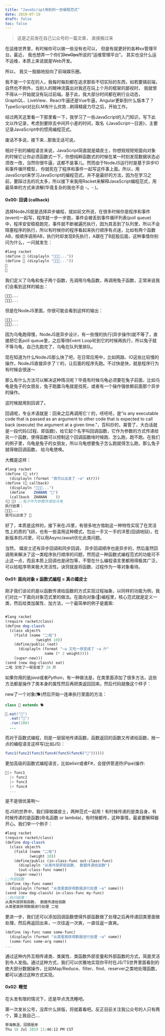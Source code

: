 ```yaml
---
title: "JavaScript用到的一些编程范式"
date: 2019-07-19
draft: false
toc: false
---
```



> 这是之前发在自己公众号的一篇文章， 直接搬过来



在运维世界里，有时候你可以做一些没有也可以， 但是有就更好的各种xx管理平台。最近， 我也想弄一个你们~~DevOps~~所说的“运维管理平台”。 其实也没什么运不运维，本质上来说就是Web开发。

  所以， 我又一股脑地投向了前端娱乐圈。

  我不是一个实在的人，我每时每刻都在追求那些不切实际的东西，如若要搞前端，自然也不例外，当别人的眼神流露出对我还在玩上个月的框架的鄙视时， 我就恨不得从一开始就没有玩过前端。基于此，我大部分时间都在刷行业动态，GraphQL、LiveView、React牛逼还是Vue牛逼，Angular更新到什么版本了？TypeScript对比ELM有什么优势...刷得精疲力尽之后，开始工作。

  经过两天这里看一下那里看一下，我学习了一些JavaScript的入门知识，写下此文以作记录，考虑到要除去中间开小差的时间，取名《JavaScript一日游》，主要记录JavaScript中的惯用编程范式。

  废话不多说，接下来...那我无话可说。

 相对于别的编程语言来说，JavaScript简直就是嬉皮士，你想规规矩矩面向对象的时候它让你必须函数式一下，你想纯粹函数式的时候在某一时刻发现数据状态必须改一改，当然你很牛逼，这都不是事儿。然而由于NodeJS运行时是基于异步IO和事件循环模型， 你就死在了程序和事件一起写这件事上面。所以，用JavaScript来学习JavaScript的编程范式，并不是最好的方法，因为在学习之前，要踩过去的坑太多，所以接下来我用Racket来解释JavaScript编程范式，用最简单的方式来讲解(毕竟复杂的我也不会 -。- )。

#### 0x00: 回调 (callback)

选择NodeJS就是选择异步编程，就如前文所说，在很多时候你是程序和事件(event)一起写，程序就一步一步跑，事件会被丢到事件循环列表(poll queue)中，程序安安稳稳跑完，事件就不断被遍历执行，因为其丢到了队列里，所以不会阻塞程序的执行，所以有时候你的程序看起来执行顺序有点迷，比如有两个函数AB，按顺序调用AB，执行时却发现B先执行，A跟在了B屁股后面，这种事情你别问为什么，一问就发生：

```scheme
#lang racket
(define 🐢 (displayln "🐢🐢🐢..."))
(define 🐇 (displayln "🐇🐇🐇..."))
🐢
🐇
```

我们定义了乌龟和兔子两个函数，先调用乌龟函数，再调用兔子函数，正常来说我们会看到这样的输出：

```scheme
🐢🐢🐢...
🐇🐇🐇...
```

但是在NodeJS里面，你很可能会看到这样的输出：

```scheme
🐇🐇🐇...
🐢🐢🐢...
```

  因为乌龟跑得慢，NodeJS是异步设计，有一些慢的执行(异步操作)就不等了，直接把它丢poll queue里，之后等待Event Loop轮到它的时候再执行，所以兔子就不等乌龟，自己先跑完了，乌龟在队列里排队。

  现在知道为什么NodeJS那么快了吧，在日常应用中，比如网路、IO这些比较慢的操作，NodeJS直接异步了丫的，让后面的程序先跑。不过快是快，就是程序行为有时候会很迷～

  那么有什么方法可以解决这种情况呢？毕竟有时候乌龟必须要在兔子前面，比如乌龟是兔子的女朋友，兔子跑赢乌龟就是找死，或者有一个操作强依赖前面那个异步的操作。

这时候就用到回调了。

回调呢，专业术语就是：回来之后再调用它丫的，呸呸呸，是“is any executable code that is passed as an argument to other code that is expected to call back (execute) the argument at a given time.”，百科抄的，甮管了，大白话就是一段代码(过程、即函数)，给它起个名字叫回调函数，它作为参数的方式传递给另一个函数，使得函数可以控制这个回调函数啥时候跑、怎么跑，跑不跑。在我们的例子里，乌龟是兔子的女朋友，所以乌龟想要兔子怎么跑就得怎么跑，那么兔子就得做回调函数， 给乌龟使唤。

大概是这样：

```scheme
#lang racket
(define (🐇 str)
  (displayln (format "我可以出发了 ~a" str)))
(define (🐢 callback)
  (displayln "🐢🐢🐢...")
  (define    ZHANAN "🐇")
  (callback  ZHANAN    ))
(🐢 🐇) ;;兔子作为参数传递给乌龟
执行结果：
🐢🐢🐢...
我可以出发了 🐇
```

好了，本质是这样的，接下来在JS里，有很多地方借助这一种特性实现了在灵活性上的质的飞跃，也有一些滥用这种模式，包出一手又一手的洋葱(回调地狱)，在新版本的JS里，可以用Async/await优化此类问题。

当然， 嬉皮士还有异步回调和同步回调， 异步回调顺序也是异步的，然后虽然回调用来解决了这一类程序执行顺序的问题，然而这一种函数式编程范式的功能可不止这一点，而且本质上回调也是闭包等，不管在什么编程语言里都用得极其广泛，可以给程序带来极大灵活性。诀窍就是将函数、过程作为一等对象看待。

#### 0x01: 面向对象 x 函数式编程 = 真の嬉皮士

 刚才我们谈论的是以函数传递给函数的方式实现过程抽象，以同样的功能为例，我们对比一下面向对象范式里的做法。在面向对象(👧)编程里，核心范式就是定义一类，然后给类加属性、加方法，一个最简单的例子是酱紫:

```scheme

#lang racket
(require racket/class)
(define dog-class%
  (class object%
    (field (name "二哈")
              (weight 10))
    (define/public (eat)
      (displayln (format "~a 又吃一顿变成了 ~a 斤"
                  name (* 2 weight))))
    (super-new)))
(send (new dog-class%) eat)
二哈 又吃了一顿变成了 20 斤
```

如果你用的是*java*或者*Python*，有一种做法是，在类里面添加了很多方法，这些方法都是操作了类本身的属性然后再把类返回回来。然后代码就像这个样子：

new了一个对象(🐕)然后开始一连串执行里面的方法：

```java
class 🐶 extends 🐕

🐶.eat("🌿")
  .eat("🌰")
  .run(100)
  ...  
```

而对于函数式编程，则是一层层地传递函数，函数返回的函数又传递给函数，挫一点的编程语言这样写(比如JS)：

 ```javascript
func1(func2(func3(func4(func5(func6("🐶"))))))
 ```

更加高级的函数式编程语言，比如elixir或者F#，会提供管道符(Pipe)操作:

```elixir
🐶|> func1
  |> func2
  |> func3
  |> func4
  ...
```

是不是很优美咧～

在JS的世界中，我们得做嬉皮士，两种范式一起用！有时候传递的是类自身，有时候传递的是函数(命名函数 or lambda)，有时候都传，这种事情，最紧要解释器开心。我们举一个例子：

```scheme
#lang racket
(require racket/class)
(define dog-class%
  (class object%
    (field (name "二哈")
           (weight 10))
    (define/public (in-class-func out-class-func)
      (displayln "从类外部获取函数， 数据传递给函数")
      (out-class-func name))
    (super-new)))
;;外部函数
(define (my-func name)
  (displayln (format "从类里面获得数据进行处理 ~a" name)))
(send (new dog-class%) in-class-func my-func)
;;执行结果：
从类外部获取函数， 数据传递给函数
从类里面获得数据进行处理 二哈
```

更进一步，我们还可以添加回调函数使得外部函数做了处理之后再传递回类里面做处理，然后再返回出来，一次往返一次爽，一直往返一直爽。

```scheme
(define (my-func name some-func)
  (displayln (format "从类里面获得数据进行处理 ~a" name))
  (some-func some-arg name))
...
```

通过这种内外互相传递类、类属性、类函数外部变量和外部函数的方式，简直灵活到令人发指。通过这种方式，我们可以优雅地实现你平时在JS/TS世界里面看到的绝大部分数据操作，比如Map/Reduce、filter、find、reserver之类地处理函数，都可以通过这种方式实现。

#### 0x02: 睡觉

 在头发有限的情况下，还是早点洗洗睡吧。

第一次发长公号，没弄什么排版，将就着看吧。反正目前关注我公众号的人只有两个，算上我自己....

```scheme
學海無涯，回頭是岸
Thu 18 Jul 2019 11:46:12 PM CST
```

